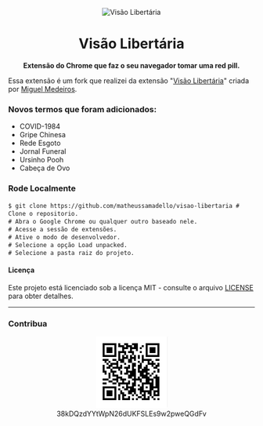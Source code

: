 <div align="center">

![Visão Libertária](img/icon.png)

# **Visão Libertária**

**Extensão do Chrome que faz o seu navegador tomar uma red pill.**

</div>

Essa extensão é um fork que realizei da extensão "[Visão Libertária](https://github.com/MiguelMedeiros/visao-libertaria)" criada por [Miguel Medeiros](https://www.miguelmedeiros.com.br/).

### Novos termos que foram adicionados:

- COVID-1984
- Gripe Chinesa
- Rede Esgoto
- Jornal Funeral
- Ursinho Pooh
- Cabeça de Ovo

### Rode Localmente

```shell
$ git clone https://github.com/matheussamadello/visao-libertaria # Clone o repositorio.
# Abra o Google Chrome ou qualquer outro baseado nele.
# Acesse a sessão de extensões.
# Ative o modo de desenvolvedor.
# Selecione a opção Load unpacked.
# Selecione a pasta raiz do projeto.
```
#### Licença

Este projeto está licenciado sob a licença MIT - consulte o arquivo [LICENSE](LICENSE) para obter detalhes.

---

### Contribua

<div align="center">

![38kDQzdYYtWpN26dUKFSLEs9w2pweQGdFv](img/donation.png)\
38kDQzdYYtWpN26dUKFSLEs9w2pweQGdFv

</div>
